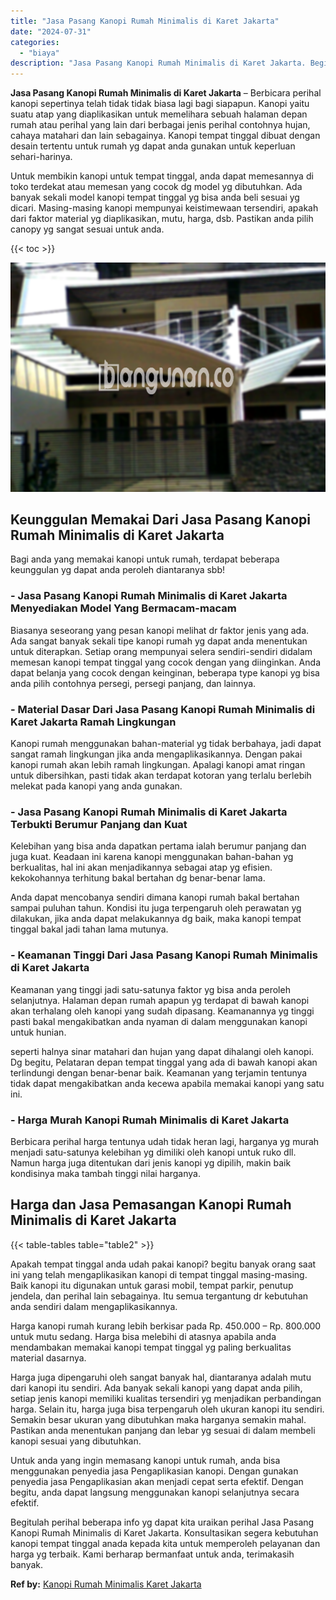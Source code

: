 ```yaml
---
title: "Jasa Pasang Kanopi Rumah Minimalis di Karet Jakarta"
date: "2024-07-31"
categories: 
  - "biaya"
description: "Jasa Pasang Kanopi Rumah Minimalis di Karet Jakarta. Begitulah perihal beberapa info yg dapat kita uraikan perihal Jasa Pasang Kanopi Rumah Minimalis di Kare..."
---
```


**Jasa Pasang Kanopi Rumah Minimalis di Karet Jakarta** – Berbicara perihal kanopi sepertinya telah tidak tidak biasa lagi bagi siapapun. Kanopi yaitu suatu atap yang diaplikasikan untuk memelihara sebuah halaman depan rumah atau perihal yang lain dari berbagai jenis perihal contohnya hujan, cahaya matahari dan lain sebagainya. Kanopi tempat tinggal dibuat dengan desain tertentu untuk rumah yg dapat anda gunakan untuk keperluan sehari-harinya.

Untuk membikin kanopi untuk tempat tinggal, anda dapat memesannya di toko terdekat atau memesan yang cocok dg model yg dibutuhkan. Ada banyak sekali model kanopi tempat tinggal yg bisa anda beli sesuai yg dicari. Masing-masing kanopi mempunyai keistimewaan tersendiri, apakah dari faktor material yg diaplikasikan, mutu, harga, dsb. Pastikan anda pilih canopy yg sangat sesuai untuk anda.

{{< toc >}}

![Jasa Pasang Kanopi Rumah Minimalis di Karet Jakarta](/images/harga-kanopi-minimalis-03.png)

## Keunggulan Memakai Dari Jasa Pasang Kanopi Rumah Minimalis di Karet Jakarta

Bagi anda yang memakai kanopi untuk rumah, terdapat beberapa keunggulan yg dapat anda peroleh diantaranya sbb!

### \- Jasa Pasang Kanopi Rumah Minimalis di Karet Jakarta Menyediakan Model Yang Bermacam-macam

Biasanya seseorang yang pesan kanopi melihat dr faktor jenis yang ada. Ada sangat banyak sekali tipe kanopi rumah yg dapat anda menentukan untuk diterapkan. Setiap orang mempunyai selera sendiri-sendiri didalam memesan kanopi tempat tinggal yang cocok dengan yang diinginkan. Anda dapat belanja yang cocok dengan keinginan, beberapa type kanopi yg bisa anda pilih contohnya persegi, persegi panjang, dan lainnya.

### \- Material Dasar Dari Jasa Pasang Kanopi Rumah Minimalis di Karet Jakarta Ramah Lingkungan

Kanopi rumah menggunakan bahan-material yg tidak berbahaya, jadi dapat sangat ramah lingkungan jika anda mengaplikasikannya. Dengan pakai kanopi rumah akan lebih ramah lingkungan. Apalagi kanopi amat ringan untuk dibersihkan, pasti tidak akan terdapat kotoran yang terlalu berlebih melekat pada kanopi yang anda gunakan.

### \- Jasa Pasang Kanopi Rumah Minimalis di Karet Jakarta Terbukti Berumur Panjang dan Kuat

Kelebihan yang bisa anda dapatkan pertama ialah berumur panjang dan juga kuat. Keadaan ini karena kanopi menggunakan bahan-bahan yg berkualitas, hal ini akan menjadikannya sebagai atap yg efisien. kekokohannya terhitung bakal bertahan dg benar-benar lama.

Anda dapat mencobanya sendiri dimana kanopi rumah bakal bertahan sampai puluhan tahun. Kondisi itu juga terpengaruh oleh perawatan yg dilakukan, jika anda dapat melakukannya dg baik, maka kanopi tempat tinggal bakal jadi tahan lama mutunya.

### \- Keamanan Tinggi Dari Jasa Pasang Kanopi Rumah Minimalis di Karet Jakarta

Keamanan yang tinggi jadi satu-satunya faktor yg bisa anda peroleh selanjutnya. Halaman depan rumah apapun yg terdapat di bawah kanopi akan terhalang oleh kanopi yang sudah dipasang. Keamanannya yg tinggi pasti bakal mengakibatkan anda nyaman di dalam menggunakan kanopi untuk hunian.

seperti halnya sinar matahari dan hujan yang dapat dihalangi oleh kanopi. Dg begitu, Pelataran depan tempat tinggal yang ada di bawah kanopi akan terlindungi dengan benar-benar baik. Keamanan yang terjamin tentunya tidak dapat mengakibatkan anda kecewa apabila memakai kanopi yang satu ini.

### \- Harga Murah Kanopi Rumah Minimalis di Karet Jakarta

Berbicara perihal harga tentunya udah tidak heran lagi, harganya yg murah menjadi satu-satunya kelebihan yg dimiliki oleh kanopi untuk ruko dll. Namun harga juga ditentukan dari jenis kanopi yg dipilih, makin baik kondisinya maka tambah tinggi nilai harganya.

## Harga dan Jasa Pemasangan Kanopi Rumah Minimalis di Karet Jakarta

{{< table-tables table="table2" >}}

Apakah tempat tinggal anda udah pakai kanopi? begitu banyak orang saat ini yang telah mengaplikasikan kanopi di tempat tinggal masing-masing. Baik kanopi itu digunakan untuk garasi mobil, tempat parkir, penutup jendela, dan perihal lain sebagainya. Itu semua tergantung dr kebutuhan anda sendiri dalam mengaplikasikannya.

Harga kanopi rumah kurang lebih berkisar pada Rp. 450.000 – Rp. 800.000 untuk mutu sedang. Harga bisa melebihi di atasnya apabila anda mendambakan memakai kanopi tempat tinggal yg paling berkualitas material dasarnya.

Harga juga dipengaruhi oleh sangat banyak hal, diantaranya adalah mutu dari kanopi itu sendiri. Ada banyak sekali kanopi yang dapat anda pilih, setiap jenis kanopi memiliki kualitas tersendiri yg menjadikan perbandingan harga. Selain itu, harga juga bisa terpengaruh oleh ukuran kanopi itu sendiri. Semakin besar ukuran yang dibutuhkan maka harganya semakin mahal. Pastikan anda menentukan panjang dan lebar yg sesuai di dalam membeli kanopi sesuai yang dibutuhkan.

Untuk anda yang ingin memasang kanopi untuk rumah, anda bisa menggunakan penyedia jasa Pengaplikasian kanopi. Dengan gunakan penyedia jasa Pengaplikasian akan menjadi cepat serta efektif. Dengan begitu, anda dapat langsung menggunakan kanopi selanjutnya secara efektif.

Begitulah perihal beberapa info yg dapat kita uraikan perihal Jasa Pasang Kanopi Rumah Minimalis di Karet Jakarta. Konsultasikan segera kebutuhan kanopi tempat tinggal anada kepada kita untuk memperoleh pelayanan dan harga yg terbaik. Kami berharap bermanfaat untuk anda, terimakasih banyak.

**Ref by:**  [Kanopi Rumah Minimalis Karet Jakarta](https://id.wikipedia.org/wiki/Kanopi)
